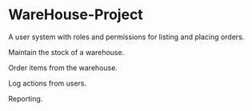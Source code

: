 
# WareHouse-Project


  A user system with roles and permissions for listing and placing orders.
  
  Maintain the stock of a warehouse.
  
  Order items from the warehouse.
  
  Log actions from users.
  
  Reporting.
